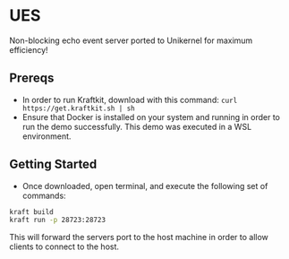 # UES
Non-blocking echo event server ported to Unikernel for maximum efficiency!

## Prereqs
- In order to run Kraftkit, download with this command: `curl https://get.kraftkit.sh | sh`
- Ensure that Docker is installed on your system and running in order to run the demo successfully. This demo was executed in a WSL environment.

## Getting Started
- Once downloaded, open terminal, and execute the following set of commands:
```sh
kraft build
kraft run -p 28723:28723
```
This will forward the servers port to the host machine in order to allow clients to connect to the host. 